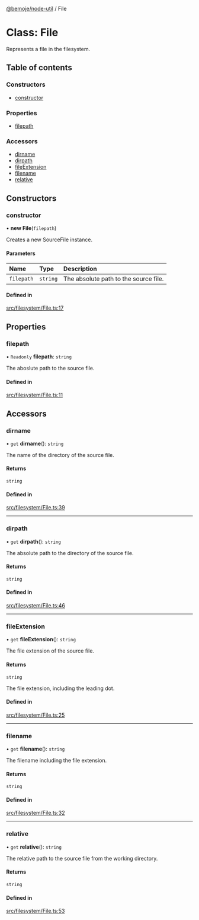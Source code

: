 [@bemoje/node-util](/docs/index.md) / File

# Class: File

Represents a file in the filesystem.

## Table of contents

### Constructors

- [constructor](/docs/classes/File.md#constructor)

### Properties

- [filepath](/docs/classes/File.md#filepath)

### Accessors

- [dirname](/docs/classes/File.md#dirname)
- [dirpath](/docs/classes/File.md#dirpath)
- [fileExtension](/docs/classes/File.md#fileextension)
- [filename](/docs/classes/File.md#filename)
- [relative](/docs/classes/File.md#relative)

## Constructors

### constructor

• **new File**(`filepath`)

Creates a new SourceFile instance.

#### Parameters

| Name | Type | Description |
| :------ | :------ | :------ |
| `filepath` | `string` | The absolute path to the source file. |

#### Defined in

[src/filesystem/File.ts:17](https://github.com/bemoje/bemoje-node-util/blob/3683199/src/filesystem/File.ts#L17)

## Properties

### filepath

• `Readonly` **filepath**: `string`

The aboslute path to the source file.

#### Defined in

[src/filesystem/File.ts:11](https://github.com/bemoje/bemoje-node-util/blob/3683199/src/filesystem/File.ts#L11)

## Accessors

### dirname

• `get` **dirname**(): `string`

The name of the directory of the source file.

#### Returns

`string`

#### Defined in

[src/filesystem/File.ts:39](https://github.com/bemoje/bemoje-node-util/blob/3683199/src/filesystem/File.ts#L39)

___

### dirpath

• `get` **dirpath**(): `string`

The absolute path to the directory of the source file.

#### Returns

`string`

#### Defined in

[src/filesystem/File.ts:46](https://github.com/bemoje/bemoje-node-util/blob/3683199/src/filesystem/File.ts#L46)

___

### fileExtension

• `get` **fileExtension**(): `string`

The file extension of the source file.

#### Returns

`string`

The file extension, including the leading dot.

#### Defined in

[src/filesystem/File.ts:25](https://github.com/bemoje/bemoje-node-util/blob/3683199/src/filesystem/File.ts#L25)

___

### filename

• `get` **filename**(): `string`

The filename including the file extension.

#### Returns

`string`

#### Defined in

[src/filesystem/File.ts:32](https://github.com/bemoje/bemoje-node-util/blob/3683199/src/filesystem/File.ts#L32)

___

### relative

• `get` **relative**(): `string`

The relative path to the source file from the working directory.

#### Returns

`string`

#### Defined in

[src/filesystem/File.ts:53](https://github.com/bemoje/bemoje-node-util/blob/3683199/src/filesystem/File.ts#L53)
